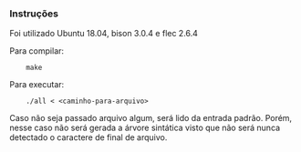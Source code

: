 ### Instruções

Foi utilizado Ubuntu 18.04,  bison 3.0.4 e flec 2.6.4

Para compilar:


```
	make
```

Para executar:

```
	./all < <caminho-para-arquivo>

```

Caso não seja passado arquivo algum, será lido da entrada padrão. Porém, nesse caso não será gerada a árvore sintática visto que não será nunca detectado o caractere de final de arquivo.